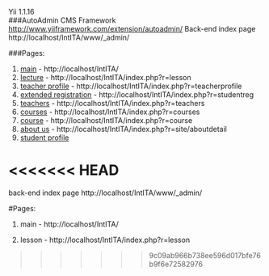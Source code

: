 Yii 1.1.16 <br/>
###AutoAdmin CMS Framework http://www.yiiframework.com/extension/autoadmin/
Back-end index page http://localhost/IntITA/www/_admin/

###Pages:
1. [main](http://localhost/IntITA/) - http://localhost/IntITA/ <br/>
2. [lecture](http://localhost/IntITA/index.php?r=lesson) - http://localhost/IntITA/index.php?r=lesson <br/>
3. [teacher profile](http://localhost/IntITA/index.php?r=teacherprofile) - http://localhost/IntITA/index.php?r=teacherprofile <br/>
4. [extended registration](http://localhost/IntITA/index.php?r=studentre) - http://localhost/IntITA/index.php?r=studentreg <br/>
5. [teachers](http://localhost/IntITA/index.php?r=teachers) - http://localhost/IntITA/index.php?r=teachers <br/>
6. [courses](http://localhost/IntITA/index.php?r=courses) - http://localhost/IntITA/index.php?r=courses <br/>
7. [course](http://localhost/IntITA/index.php?r=course) - http://localhost/IntITA/index.php?r=course <br/>
8. [about us](http://localhost/IntITA/index.php?r=site/aboutdetail) - http://localhost/IntITA/index.php?r=site/aboutdetail   
9. [student profile]()


<<<<<<< HEAD
=======

back-end index page http://localhost/IntITA/www/_admin/

#Pages:

1. main - http://localhost/IntITA/

2. lesson - http://localhost/IntITA/index.php?r=lesson

>>>>>>> 9c09ab966b738ee596d017bfe76b9f6e72582976
